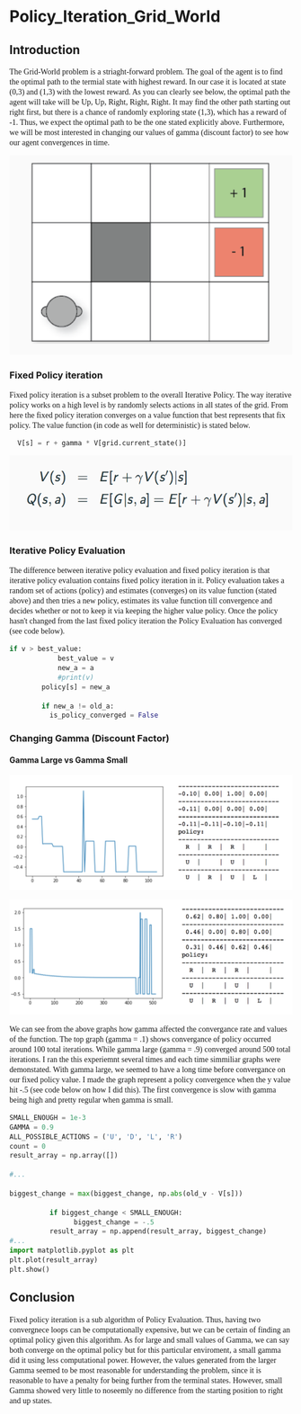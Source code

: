# Policy_Iteration_Grid_World

## Introduction

<span style="font-family:Papyrus"> The Grid-World problem is a striaght-forward problem. The goal of the agent is to find the optimal path to the termial state with highest reward. In our case it is located at state (0,3) and (1,3) with the lowest reward. As you can clearly see below, the optimal path the agent will take will be Up, Up, Right, Right, Right. It may find the other path starting out right first, but there is a chance of randomly exploring state (1,3), which has a reward of -1. Thus, we expect the optimal path to be the one stated explicitly above. Furthermore, we will be most interested in changing our values of gamma (discount factor) to see how our agent convergences in time. 
</span>


<p align="center">
  <img src="Grid_world.png" />
</p>

### Fixed Policy iteration

<span style="font-family:Papyrus"> Fixed policy iteration is a subset problem to the overall Iterative Policy. The way iterative policy works on a high level is by randomly selects actions in all states of the grid. From here the fixed policy iteration converges on a value function that best represents that fix policy. The value function (in code as well for deterministic) is stated below.
</span>
```python
  V[s] = r + gamma * V[grid.current_state()]
```


<p align="center">
  <img src="equation_value_func.png" />
</p>

### Iterative Policy Evaluation

<span style="font-family:Papyrus"> The difference between iterative policy evaluation and fixed policy iteration is that iterative policy evaluation contains fixed policy iteration in it. Policy evaluation takes a random set of actions (policy) and estimates (converges) on its value function (stated above) and then tries a new policy, estimates its value function till convergence and decides whether or not to keep it via keeping the higher value policy. Once the policy hasn't changed from the last fixed policy iteration the Policy Evaluation has converged (see code below).
</span>

```python
if v > best_value:
            best_value = v
            new_a = a
            #print(v)
        policy[s] = new_a
        
        if new_a != old_a:
          is_policy_converged = False
 ```
### Changing Gamma (Discount Factor)

#### Gamma Large vs Gamma Small
<p align="center">
  <img src="smallgamma.png" />
</p>
<p align="center">
  <img src="largegamma1.png" />
</p>

<span style="font-family:Papyrus"> We can see from the above graphs how gamma affected the convergance rate and values of the function. The top graph (gamma = .1) shows convergance of policy occurred around 100 total iterations. While gamma large (gamma = .9) converged around 500 total iterations. I ran the this experiemnt several times and each time simmiliar graphs were demonstated. With gamma large, we seemed to have a long time before convergance on our fixed policy value. I made the graph represent a policy convergence when the y value hit -.5 (see code below on how I did this). The first convergence is slow with gamma being high and pretty regular when gamma is small. 
</span>

```python
SMALL_ENOUGH = 1e-3
GAMMA = 0.9
ALL_POSSIBLE_ACTIONS = ('U', 'D', 'L', 'R')
count = 0
result_array = np.array([])

#...

biggest_change = max(biggest_change, np.abs(old_v - V[s]))
          
          if biggest_change < SMALL_ENOUGH:
                biggest_change = -.5
          result_array = np.append(result_array, biggest_change)
#...
import matplotlib.pyplot as plt
plt.plot(result_array)
plt.show()
```
## Conclusion

<span style="font-family:Papyrus"> Fixed policy iteration is a sub algorithm of Policy Evaluation. Thus, having two convergnece loops can be computationally expensive, but we can be certain of finding an optimal policy given this algorithm. As for large and small values of Gamma, we can say both converge on the optimal policy but for this particular enviroment, a small gamma did it using less computational power. However, the values generated from the larger Gamma seemed to be most reasonable for understanding the problem, since it is reasonable to have a penalty for being further from the terminal states. However, small Gamma showed very little to noseemly no difference from the starting position to right and up states. 
</span>
